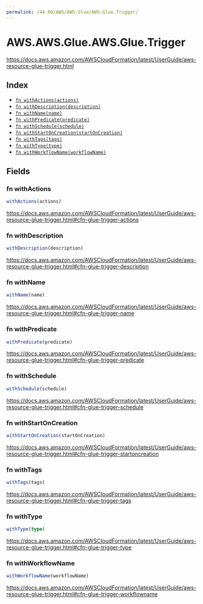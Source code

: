```yaml
---
permalink: /44.00/AWS/AWS.Glue/AWS.Glue.Trigger/
---
```


# AWS.AWS.Glue.AWS.Glue.Trigger

https://docs.aws.amazon.com/AWSCloudFormation/latest/UserGuide/aws-resource-glue-trigger.html

## Index

* [`fn withActions(actions)`](#fn-withactions)
* [`fn withDescription(description)`](#fn-withdescription)
* [`fn withName(name)`](#fn-withname)
* [`fn withPredicate(predicate)`](#fn-withpredicate)
* [`fn withSchedule(schedule)`](#fn-withschedule)
* [`fn withStartOnCreation(startOnCreation)`](#fn-withstartoncreation)
* [`fn withTags(tags)`](#fn-withtags)
* [`fn withType(type)`](#fn-withtype)
* [`fn withWorkflowName(workflowName)`](#fn-withworkflowname)

## Fields

### fn withActions

```ts
withActions(actions)
```

https://docs.aws.amazon.com/AWSCloudFormation/latest/UserGuide/aws-resource-glue-trigger.html#cfn-glue-trigger-actions

### fn withDescription

```ts
withDescription(description)
```

https://docs.aws.amazon.com/AWSCloudFormation/latest/UserGuide/aws-resource-glue-trigger.html#cfn-glue-trigger-description

### fn withName

```ts
withName(name)
```

https://docs.aws.amazon.com/AWSCloudFormation/latest/UserGuide/aws-resource-glue-trigger.html#cfn-glue-trigger-name

### fn withPredicate

```ts
withPredicate(predicate)
```

https://docs.aws.amazon.com/AWSCloudFormation/latest/UserGuide/aws-resource-glue-trigger.html#cfn-glue-trigger-predicate

### fn withSchedule

```ts
withSchedule(schedule)
```

https://docs.aws.amazon.com/AWSCloudFormation/latest/UserGuide/aws-resource-glue-trigger.html#cfn-glue-trigger-schedule

### fn withStartOnCreation

```ts
withStartOnCreation(startOnCreation)
```

https://docs.aws.amazon.com/AWSCloudFormation/latest/UserGuide/aws-resource-glue-trigger.html#cfn-glue-trigger-startoncreation

### fn withTags

```ts
withTags(tags)
```

https://docs.aws.amazon.com/AWSCloudFormation/latest/UserGuide/aws-resource-glue-trigger.html#cfn-glue-trigger-tags

### fn withType

```ts
withType(type)
```

https://docs.aws.amazon.com/AWSCloudFormation/latest/UserGuide/aws-resource-glue-trigger.html#cfn-glue-trigger-type

### fn withWorkflowName

```ts
withWorkflowName(workflowName)
```

https://docs.aws.amazon.com/AWSCloudFormation/latest/UserGuide/aws-resource-glue-trigger.html#cfn-glue-trigger-workflowname